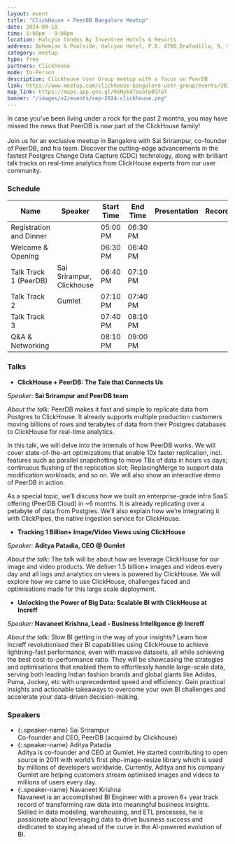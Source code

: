 ```yaml
---
layout: event
title: "ClickHouse + PeerDB Bangalore Meetup"
date: 2024-09-18
time: 5:00pm - 9:00pm
location: Halcyon Condos By Inventree Hotels & Resorts
address: Bohemian & Poolside, Halcyon Hotel, P.B. 4708,Drafadilla, 9, 5th Main Rd, BDA Layout, 4th Block, Koramangala, Bengaluru, Karnataka 560047
category: meetup
type: free
partners: Clickhouse
mode: In-Person
description: Clickhouse User Group meetup with a focus on PeerDB
link: https://www.meetup.com/clickhouse-bangalore-user-group/events/303208274/
map_link: https://maps.app.goo.gl/6SNykATeuaYp8Q7a7
banner: "/images/v2/events/sep-2024-clickhouse.png"
---
```


<div class="about">
In case you've been living under a rock for the past 2 months, you may have missed the news that PeerDB is now part of the ClickHouse family!  
<br><br>
Join us for an exclusive meetup in Bangalore with Sai Srirampur, co-founder of PeerDB, and his team. Discover the cutting-edge advancements in the fastest Postgres Change Data Capture (CDC) technology, along with brilliant talk tracks on real-time analytics from ClickHouse experts from our user community. 
</div>

### Schedule

| Name                    | Speaker                   | Start Time | End Time | Presentation | Recording |
|-------------------------|---------------------------|------------|----------|--------------|-----------|
| Registration and Dinner |                           | 05:00 PM   | 06:30 PM |              |           |
| Welcome & Opening       |                           | 06:30 PM   | 06:40 PM |              |           |
| Talk Track 1 (PeerDB)   | Sai Srirampur, Clickhouse | 06:40 PM   | 07:10 PM |              |           |
| Talk Track 2            | Gumlet                    | 07:10 PM   | 07:40 PM |              |           |
| Talk Track 3            |                           | 07:40 PM   | 08:10 PM |              |           |
| Q&A & Networking        |                           | 08:10 PM   | 09:00 PM |              |           |


### Talks

- **ClickHouse + PeerDB: The Tale that Connects Us**

_Speaker:_ **Sai Srirampur and PeerDB team**

_About the talk:_ PeerDB makes it fast and simple to replicate data from Postgres to ClickHouse. It already supports multiple production customers moving billions of rows and terabytes of data from their Postgres databases to ClickHouse for real-time analytics.

In this talk, we will delve into the internals of how PeerDB works. We will cover state-of-the-art optimizations that enable 10x faster replication, incl. features such as parallel snapshotting to move TBs of data in hours vs days; continuous flushing of the replication slot; ReplacingMerge to support data modification workloads; and so on. We will also show an interactive demo of PeerDB in action.

As a special topic, we’ll discuss how we built an enterprise-grade infra SaaS offering (PeerDB Cloud) in ~6 months. It is already replicating over a petabyte of data from Postgres. We’ll also explain how we’re integrating it with ClickPipes, the native ingestion service for ClickHouse.

- **Tracking 1 Billion+ Image/Video Views using ClickHouse**

_Speaker:_ **Aditya Patadia, CEO @ Gumlet**

_About the talk:_ The talk will be about how we leverage ClickHouse for our image and video products. We deliver 1.5 billion+ images and videos every day and all logs and analytics on views is powered by ClickHouse. We will explore how we came to use ClickHouse, challenges faced and optimisations made for this large scale deployment.

- **Unlocking the Power of Big Data: Scalable BI with ClickHouse at Increff**

_Speaker:_ **Navaneet Krishna, Lead - Business Intelligence @ Increff**

_About the talk:_ Slow BI getting in the way of your insights? Learn how Increff revolutionised their BI capabilities using ClickHouse to achieve lightning-fast performance, even with massive datasets, all while achieving the best cost-to-performance ratio. They will be showcasing the strategies and optimisations that enabled them to effortlessly handle large-scale data, serving both leading Indian fashion brands and global giants like Adidas, Puma, Jockey, etc with unprecedented speed and efficiency. Gain practical insights and actionable takeaways to overcome your own BI challenges and accelerate your data-driven decision-making.

### Speakers

- {:.speaker-name} Sai Srirampur<br> <span class="speaker-description">Co-founder and CEO, PeerDB (acquired by Clickhouse)</span>
- {:.speaker-name} Aditya Patadia<br> <span class="speaker-description">Aditya is co-founder and CEO at Gumlet. He started contributing to open source in 2011 with world’s first php-image-resize library which is used by millions of developers worldwide. Currently, Aditya and his company Gumlet are helping customers stream optimised images and videos to millions of users every day.</span>
- {:.speaker-name} Navaneet Krishna<br> <span class="speaker-description">Navaneet is an accomplished BI Engineer with a proven 6+ year track record of transforming raw data into meaningful business insights. Skilled in data modeling, warehousing, and ETL processes, he is passionate about leveraging data to drive business success and dedicated to staying ahead of the curve in the AI-powered evolution of BI.</span>